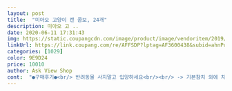 ```yaml
---
layout: post 
title:  "미아오 고양이 캔 콤보, 24개" 
description: 미아오 고 ..
date: 2020-06-11 17:31:43 
img: https://static.coupangcdn.com/image/product/image/vendoritem/2019/03/07/3026761783/d23573ac-8bd3-43c9-83ba-e4fd82ba1333.jpg 
linkUrl: https://link.coupang.com/re/AFFSDP?lptag=AF3600438&subid=ahnPublicAsk&pageKey=2367150&itemId=10884365&vendorItemId=3026761783&traceid=V0-113-a2036806bb92e23a 
categories: [1029] 
color: 9E9D24 
price: 10010 
author: Ask View Shop 
cont:  "●구매후기●<br/> 반려동물 사지말고 입양하세요<br/><br/> -> 기본참치 외에 치킨, 치어등 꾀많음 / 부드러운 스프타입<br/><br/> -> 기호성 좋은편!<br/>☑ 6가지맛 치어, 치킨, 연어, 게살, 참치, 헤어볼<br/>☑ 고양이종 코숏블랙<br/>☑ 미아오 고양이 캔 콤보<br/>☑ 용량 80g x 24개 / 가격 10000원<br/>✔ 기호성<br/>✔ 내용물, 타입<br/>구매동기<br/>총평<br/>간식은! 져키류는 좀 가리는게 많은데 캔이나 츄르는 아이들이 가리지않고 잘 먹는거 같아요 간식있는 장만 열면 후다닥 뛰어와서 대기해요 ㅋ<br/>간식캔이 다 떨어져서 여러가지맛을 살 수 있는 콤보박스 찾다가 가격도 괸찮고 내용물도 적당히 물기있는 스프타입이라고하길래 주기편하고 주인님 드시기에도 편할거같아서 구매하게되었어요<br/>그래서 하나삿어요<br/>기호성좋고 내용물 스프타입인것도 좋은거같아요 중간중간 알갱이처럼 뭉쳐있는게 있는데 간식수저로 눌러주면 부숴져서 괸찮아요 다먹이고나면 또 사줄까봐요<br/>남김니다<br/>녀석들 음식 창고속에 예전에 먹엇던 미아오캔이  잇어서<br/>녀석들이 잘먹고잇는 당분간은 계속 구매할예정입니다<br/>다른 참치캔을 잘먹고잇는데 질려하는것같아서<br/>미아오캔은 길고양이에게 안줍니다<br/>미아오캔은 우리 냥들이 좋아하는 캔 순위 2위입니다<br/>미아오캔은 짠편이라 녀석들에게 줄땐 물을 섞어줍니다<br/>미아오캔은 캔 하나에 80g들어잇어요<br/>성묘 3마리가 이 캔하나를 다못먹고 남깁니다<br/>아주 잘먹네요<br/>어차피 평생 약먹어야하는 녀석이 잇어서 약먹을때<br/>오랫만에 주엇더니 너무 맛잇나봅니다<br/>이번 한동안 먹이고 나중에 또 구매할게요<br/>좋아햇던 캔을 다시 주문햇어요<br/>통조림중에 완전 젤리같은 타입은 줄때 부숴주지않으면 안먹더라구요 미아오캔은 물기있는 스프타입인데 완전 국물많은건 아니라 딱 적당하고 좋아요<br/>한입씩만 먹으면 되니까... <br/><br/>한캔이 80g이고 울집 냥이 3마리가 먹고 티스푼으로 한스푼<br/>흐르는 편이기때문에 무스타입의 잘라줄수잇는 캔으로 줍니다<br/>" 
---
```

